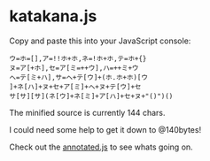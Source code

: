 # katakana.js

Copy and paste this into your JavaScript console:

```
ウ=ホ=[],ア=!!ホ+ホ,ネ=!ホ+ホ,テ=ホ+{}
ヌ=ア[+ホ],セ=ア[ミ=++ウ],ハ=++ミ+ウ
ヘ=テ[ミ+ハ],サ=ヘ+テ[ウ]+(ホ.ホ+ホ)[ウ
]+ネ[ハ]+ヌ+セ+ア[ミ]+ヘ+ヌ+テ[ウ]+セ
サ[サ][サ](ネ[ウ]+ネ[ミ]+ア[ハ]+セ+ヌ+"()")()
```

The minified source is currently 144 chars.

I could need some help to get it down to @140bytes!

Check out the [annotated.js](https://github.com/aemkei/katakana.js/blob/master/annotated.js) to see whats going on.
